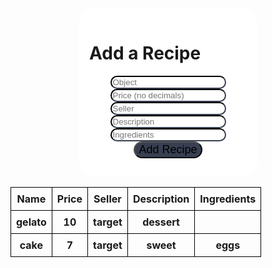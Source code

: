 <html>
<head>
  <title>Your Recipes</title>
</head>

<html lang="en">
  <head>
    <meta charset="utf-8">
    <meta name="viewport" content="width=device-width, initial-scale=1">
  </head>
  <body>
    <div class="container">
      <h1 class="text-center">Add a Recipe</h1>
      <form onsubmit="return false;">
        <div class="form-group">
          <input type="text" class="form-control" id="object" name="object" placeholder="Object">
        </div>
        <div class="form-group">
          <input type="text" class="form-control" id="price" name="price" placeholder="Price (no decimals)">
        </div>
        <div class="form-group">
          <input type="text" class="form-control" id="seller" name="seller" placeholder="Seller">
        </div>
        <div class="form-group">
          <input type="text" class="form-control" id="description" name="description" placeholder="Description">
        </div>
        <div class="form-group">
          <input type="text" class="form-control" id="ingredients" name="category" placeholder="Ingredients">
        </div>
        <div class="form-group">
          <button type="submit" class="btn btn-primary btn-sm" onclick="handleClick()">Add Recipe</button>
        </div>
      </form>
    </div>

  </body>
<style>
.dropdown{
  display: flex;
  justify-content: center;
  align-items: center;
  margin-top: 10px;
}
.form-group
      {
        display: flex;
        flex-direction: column;
        align-items: center;
      }
      .form-control
      {
        transition: width .2s, height, .2s;
        border-radius: 20px;
        border-color: #383F51;
      }
      .form-control:hover, .form-select
      {
        box-shadow: 5px 5px 5px #75768077;
      }
      input
      {
        transition: width .2s, height, .2s;
        border-radius: 20px;
        border-color: #383F51;
      }
      input:hover
      {
        box-shadow: 5px 5px 5px #75768077;
      }
      .container
      {
        background-color: white;
        padding: 16px;
        width: 50%;
        margin: auto;
        border-radius: 20px;;
      }
      .btn
      {
        font-size: 18px;
        border-radius: 20px;
        background-color: #383F51;
        transition: width .2s, height, .2s;
      }
      .btn:hover
      {
        background-color: #3C4F76;
        box-shadow: 5px 5px 5px #75768077;
      }
  </style>
</html>


<script>
  function handleClick() {
    if (window.confirm("Click OK to add your recipe!")) {
      window.location.href = "http://localhost:8230/api/recipes/";
    }
    var myHeaders = new Headers();
	myHeaders.append("Content-Type", "application/json");
	
	const item = document.getElementById("object").value;
    const price = document.getElementById("price").value;
    const seller = document.getElementById("seller").value;
    const description = document.getElementById("description").value;
    const ingredients = document.getElementById("ingredients").value;

	var raw = JSON.stringify({
	  "name": item,
	  "price": price,
	  "seller": seller,
	  "description": description,
      "ingredients": ingredients,
	});

	var requestOptions = {
	  method: 'POST',
	  headers: myHeaders,
	  body: raw,
	  redirect: 'follow'
	};

	fetch("http://localhost:8230/api/recipes/create", requestOptions)
	  .then(response => response.text())
	  .then(result => console.log(result))
	  .catch(error => console.log('error', error));
	  }
</script>


<body>
  <table id="recipeTable">
    <thead>
      <tr>
        <th>Name</th>
        <th>Price</th>
        <th>Seller</th>
        <th>Description</th>
        <th>Ingredients</th>
      </tr>
    </thead>
    <thead>
        <tr>
          <th>gelato</th>
          <th>10</th>
          <th>target</th>
          <th>dessert</th>
          <th></th>
        </tr>
      </thead>
      <thead>
        <tr>
          <th>cake</th>
          <th>7</th>
          <th>target</th>
          <th>sweet</th>
          <th>eggs</th>
        </tr>
      </thead>
    <tbody>
    </tbody>
  </table>
<style>
    #recipeTable {
  border-collapse: collapse;
}
th, td {
  border: 1px solid black;
  padding: 8px;
}
  </style>

  <script>
    const tableBody = document.querySelector('#recipeTable tbody');

        fetch('http://localhost:8230/api/recipes/')
        .then(response => response.json())
        .then(data => {
         data.forEach(item => {
      const row = tableBody.insertRow();
      const nameCell = row.insertCell(0);
      const priceCell = row.insertCell(1);
      const sellerCell = row.insertCell(2);
      const descriptionCell = row.insertCell(3);
      const ingredientsCell = row.insertCell(4);

      nameCell.innerText = item.name;
      priceCell.innerText = item.price;
      sellerCell.innerText = item.seller;
      descriptionCell.innerText = item.description;
      ingredientsCell.innerText = item.ingredients;
    });
  })
  .catch(error => console.error(error));

  </script>
</body>
</html>


